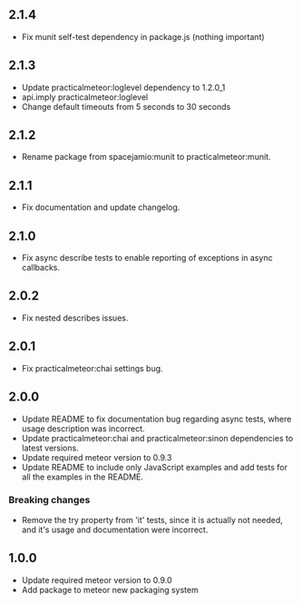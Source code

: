 ## 2.1.4

* Fix munit self-test dependency in package.js (nothing important)

## 2.1.3

* Update practicalmeteor:loglevel dependency to 1.2.0_1
* api.imply practicalmeteor:loglevel
* Change default timeouts from 5 seconds to 30 seconds

## 2.1.2

* Rename package from spacejamio:munit to practicalmeteor:munit.

## 2.1.1

* Fix documentation and update changelog.

## 2.1.0

* Fix async describe tests to enable reporting of exceptions in async callbacks.

## 2.0.2

* Fix nested describes issues.

## 2.0.1

* Fix practicalmeteor:chai settings bug.

## 2.0.0

* Update README to fix documentation bug regarding async tests, where usage description was incorrect.
* Update practicalmeteor:chai and practicalmeteor:sinon dependencies to latest versions.
* Update required meteor version to 0.9.3
* Update README to include only JavaScript examples and add tests for all the examples in the README.

### Breaking changes

* Remove the try property from 'it' tests, since it is actually not needed, and it's usage and documentation were incorrect.

## 1.0.0

* Update required meteor version to 0.9.0
* Add package to meteor new packaging system
